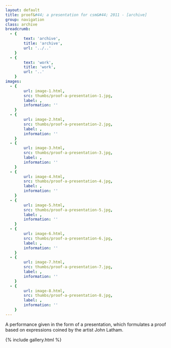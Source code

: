 ```yaml
---
layout: default
title: proof&#44; a presentation for csm&#44; 2011 - [archive]
group: navigation
class: archive
breadcrumb:
  - {
  		text: 'archive',
  		title: 'archive',
  		url: '../..'
	}
  - {
  		text: 'work',
  		title: 'work',
  		url: '..'
	}
images:
  - {
		url: image-1.html, 
		src: thumbs/proof-a-presentation-1.jpg,
		label: ,
		information: ''
	}
  - {
		url: image-2.html, 
		src: thumbs/proof-a-presentation-2.jpg,
		label: ,
		information: ''
	}
  - {
		url: image-3.html, 
		src: thumbs/proof-a-presentation-3.jpg,
		label: ,
		information: ''
	}
  - {
		url: image-4.html, 
		src: thumbs/proof-a-presentation-4.jpg,
		label: ,
		information: ''
	}
  - {
		url: image-5.html, 
		src: thumbs/proof-a-presentation-5.jpg,
		label: ,
		information: ''
	}
  - {
		url: image-6.html, 
		src: thumbs/proof-a-presentation-6.jpg,
		label: ,
		information: ''
	}
  - {
		url: image-7.html, 
		src: thumbs/proof-a-presentation-7.jpg,
		label: ,
		information: ''
	}
  - {
		url: image-8.html, 
		src: thumbs/proof-a-presentation-8.jpg,
		label: ,
		information: ''
	}
---
```


A performance given in the form of a presentation, which formulates a proof based on expressions coined by the artist John Latham.

{% include gallery.html %}
